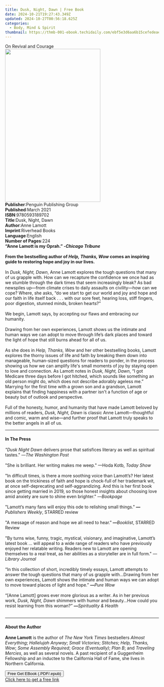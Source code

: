```yaml
---
title: Dusk, Night, Dawn | Free Book
date: 2024-10-21T19:27:43.349Z
updated: 2024-10-27T00:56:18.625Z
categories:
  - Body, Mind & Spirit
thumbnail: https://thmb-001-ebook.techidaily.com/ebf5e3d6aa6b15cefedeaeb2251270d4f517d90cc90c760849f7ec9c645c1067.jpg
---
```

<main id="book-container">
  <div class="flex flex-col">
    <div class="book-brief flex-1 py-6 px-4 sm:p-6 md:py-10 md:px-8">
      <!-- brief-->
      <div class="book-brief-main">On Revival and Courage</div>
    </div>
    <div
      class="book-meta-info flex-1 grid gap-4 col-start-1 col-end-3 row-start-1 sm:mb-6 sm:grid-cols-4 lg:gap-6 lg:col-start-2 lg:row-end-6 lg:row-span-6 lg:mb-0"
    >
      <div
        class="book-meta-info-left place-content-center mt-4 p-4 text-sm leading-6 col-start-2 col-span-2 dark:text-slate-400"
      >
        <img
          class="w-full h-500 object-cover rounded-lg sm:h-255 sm:col-span-2 lg:col-span-full"
          src="https://img-001-ebook.techidaily.com/02dad031d156b970b142e40072f428ce5d03bd04fe67d83ee5258d69a78b00d4.jpg"
          alt=""
          width="312"
          height="500"
        />
      </div>
      <div
        class="book-meta-info-right mt-2 col-start-1 row-start-2 col-span-3 self-center"
      >
        <!-- meta data  -->
        <div class="flex flex-col px-4 md:px-8">
          <div class="flex-1">
            <strong>Publisher</strong>:<span class="px-2"
              >Penguin Publishing Group</span
            >
          </div>
          <div class="flex-1">
            <strong>Published</strong>:<span class="px-2">March 2021</span>
          </div>
          <div class="flex-1">
            <strong>ISBN</strong>:<span class="px-2">9780593189702</span>
          </div>
          <div class="flex-1">
            <strong>Title</strong>:<span class="px-2">Dusk, Night, Dawn</span>
          </div>
          <div class="flex-1">
            <strong>Author</strong>:<span class="px-2">Anne Lamott</span>
          </div>
          <div class="flex-1">
            <strong>Imprint</strong>:<span class="px-2">Riverhead Books</span>
          </div>
          <div class="flex-1">
            <strong>Language</strong>:<span class="px-2">English</span>
          </div>
          <div class="flex-1">
            <strong>Number of Pages</strong>:<span class="px-2">224</span>
          </div>
        </div>
      </div>
    </div>
    <div class="book-description flex-1 py-6 px-4 sm:p-6 md:py-10 md:px-8">
      <div class="book-description-main">
        <div accordion-content="" id="description">
          <b
            ><b
              ><b>“</b>Anne Lamott is my Oprah.<b>”&nbsp;</b>-<i
                >Chicago Tribune</i
              ></b
            ><br /><br /><b
              >From the bestselling author of
              <i>Help, Thanks, Wow</i>&nbsp;comes an inspiring guide to
              restoring hope and joy in our lives.</b
            ></b
          ><br /><br />In <i>Dusk, Night, Dawn</i>, Anne Lamott explores the
          tough questions that many of us grapple with. How can we recapture the
          confidence we once had as we stumble through the dark times that seem
          increasingly bleak? As bad newspiles up—from climate crises to daily
          assaults on civility—how can we cope? Where, she asks, “do we start to
          get our world and joy and hope and our faith in life itself&nbsp;back
          . . . with our sore feet, hearing loss, stiff fingers, poor digestion,
          stunned minds, broken hearts?”<br /><br />We begin, Lamott says, by
          accepting our flaws and embracing our humanity.<br /><br />Drawing
          from her own experiences, Lamott shows us the intimate and human ways
          we can adopt to move through&nbsp;life’s dark places and toward the
          light of hope that still burns ahead for all of us.<br /><br />As she
          does in <i>Help, Thanks, Wow </i>and her other bestselling books,
          Lamott explores the thorny issues of life and faith by breaking them
          down into manageable, human-sized questions for readers to ponder, in
          the process showing us how we can amplify life's small moments of joy
          by staying open to love and connection. As Lamott notes in
          <i>Dusk, Night, Dawn</i>,&nbsp;“I got Medicare three days before I got
          hitched, which sounds like something an old person might do, which
          does not describe adorably ageless me.” Marrying&nbsp;for the first
          time with a grown son and a grandson, Lamott explains that finding
          happiness with a partner isn't a function of age or beauty but of
          outlook and perspective. <br /><br />Full of the honesty, humor, and
          humanity that have made Lamott beloved by millions of readers,
          <i>Dusk, Night, Dawn</i> is classic&nbsp;Anne Lamott—thoughtful and
          comic, warm and wise—and further proof that Lamott truly speaks to the
          better angels in all of us.
        </div>
        <div class="accordion-fader"></div>
      </div>
    </div>
    <div class="book-excerpts flex-1 py-6 px-4 sm:p-6 md:py-10 md:px-8">
      <!-- excerpts-->
      <div class="book-excerpts-main">
        <hr />
        <h4 class="placeholder placeholder-heading">
          <span>In The Press</span>
        </h4>
        <p>
          <i>"Dusk Night Dawn</i> delivers prose that satisfices literary as
          well as spiritual tastes." —<i>The Washington Post<br /><br /></i>"She
          is brilliant. Her writing makes me weep." —Hoda Kotb,
          <i><i>Today Show</i><br /></i><br />"In difficult times, is there a
          more soothing voice than Lamott’s? Her latest book on the trickiness
          of faith and hope is chock-full of her trademark wit, at once
          self-deprecating and self-aggrandizing. And this is her first book
          since getting married in 2019, so those honest insights about choosing
          love amid anxiety are sure to shine even brighter." —<i
            >Bookpage<br /><br /></i
          >"Lamott’s many fans will enjoy this ode to relishing small
          things."&nbsp;<b>—</b><i>Publishers Weekly</i>, STARRED review<br />
          &nbsp;<br />"A message of reason and hope we all need to hear."<b
            >&nbsp;—</b
          ><i>Booklist</i>, STARRED Review<b> </b><br /><br />"By turns wise,
          funny, tragic, mystical, visionary, and imaginative, Lamott’s latest
          book …<i> </i>will appeal to a wide range of readers who have
          previously enjoyed her relatable writing. Readers new to Lamott are
          opening themselves to a real treat, as her abilities as a storyteller
          are in full form." —<i>Library Journal<br /><br /></i>“In this
          collection of short, incredibly timely essays, Lamott attempts to
          answer the tough questions that many of us grapple with…Drawing from
          her own experiences, Lamott shows the intimate and human ways we can
          adopt to move toward places of light and hope.” <b>—</b
          ><i
            ><i>Pure Wow<br /><br /></i></i
          >“[Anne Lamott] grows ever more glorious as a writer. As in her
          previous work, <i>Dusk, Night, Dawn</i> shimmers with humor and
          beauty…How could you resist learning from this woman?” <b>—</b
          ><i
            ><i><i>Spirituality &amp; Health</i> <br /></i><br
          /></i>
        </p>
      </div>
    </div>
    <div class="book-about-author flex-1 py-6 px-4 sm:p-6 md:py-10 md:px-8">
      <!-- about author-->
      <div class="book-main-author-main">
        <hr />
        <h4 class="placeholder placeholder-heading">
          <span>About the Author</span>
        </h4>
        <p>
          <b>Anne Lamott</b> is the author of <i>The</i>
          <i>New York Times</i> bestsellers <i>Almost Everything</i>;<i>
            Hallelujah Anyway</i
          >;<i> Small Victories</i>; <i>Stitches</i>; <i>Help, Thanks, Wow</i>;
          <i>Some Assembly Required</i>; <i>Grace (Eventually)</i>;
          <i>Plan B</i>; and <i>Traveling Mercies</i>, as well as several
          novels. A past recipient of a Guggenheim Fellowship and an inductee to
          the California Hall of Fame, she lives in Northern California.
        </p>
      </div>
    </div>
    <div class="book-free-get flex-1 py-6 px-4 sm:p-6 md:py-10 md:px-8">
      <button
        id="btn-free-get"
        class="bg-blue-500 hover:bg-blue-700 text-white font-bold py-2 px-4 rounded"
      >
        Free Get EBook (.PDF/.epub)
      </button>
      <div id="countdown-display" class="px-2 text-lg mt-2"></div>
      <a
        id="free-link"
        class="hidden bg-blue-500 hover:bg-blue-700 text-white font-bold py-2 px-4 rounded"
        href="https://www.ebooks.com/en-us/book/210124224/dusk-night-dawn/anne-lamott/"
        target="_blank"
        >Click here to get a free link</a
      >
    </div>
    <script>
      let countdownTime = 0;
      let countdownInterval = null;
      document
        .getElementById('btn-free-get')
        .addEventListener('click', startCountdown);
      function startCountdown() {
        countdownTime = new Date().getTime() + 60000 * 3;
        countdownInterval = setInterval(updateCountdown, 1000);
        document.getElementById('btn-free-get').disabled = true;
        document
          .getElementById('btn-free-get')
          .classList.add('bg-gray-500', 'cursor-not-allowed');
      }
      function updateCountdown() {
        let currentTime = new Date().getTime();
        let timeLeft = countdownTime - currentTime;
        let secondsLeft = Math.floor(timeLeft / 1000);
        document.getElementById('countdown-display').innerHTML =
          `Remaining time: ${secondsLeft} seconds.`;
        if (secondsLeft <= 0) {
          clearInterval(countdownInterval);
          document.getElementById('btn-free-get').classList.add('hidden');
          document.getElementById('free-link').classList.remove('hidden');
          document.getElementById('countdown-display').innerHTML = '';
        }
      }
    </script>
  </div>
</main>

<ins class="adsbygoogle"
      style="display:block"
      data-ad-client="ca-pub-7571918770474297"
      data-ad-slot="8358498916"
      data-ad-format="auto"
      data-full-width-responsive="true"></ins>
    